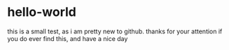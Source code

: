 # hello-world
this is a small test, as i am pretty new to github.
thanks for your attention if you do ever find this, and have a nice day
